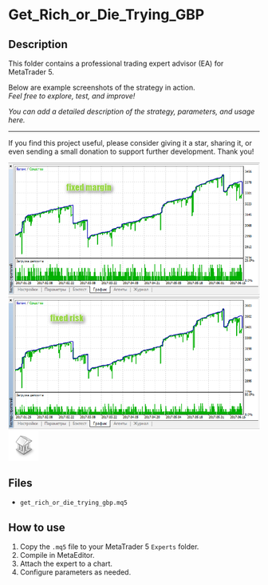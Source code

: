 # Get_Rich_or_Die_Trying_GBP

## Description
This folder contains a professional trading expert advisor (EA) for MetaTrader 5.

Below are example screenshots of the strategy in action.  
*Feel free to explore, test, and improve!*

*You can add a detailed description of the strategy, parameters, and usage here.*

---

If you find this project useful, please consider giving it a star, sharing it, or even sending a small donation to support further development. Thank you!

![Screenshot](Get_Rich_or_Die_Trying_GBP_fixed_margin.png)
![Screenshot](Get_Rich_or_Die_Trying_GBP_fixed_risk.png)
![Screenshot](library.png)

## Files
- `get_rich_or_die_trying_gbp.mq5`

## How to use
1. Copy the `.mq5` file to your MetaTrader 5 `Experts` folder.
2. Compile in MetaEditor.
3. Attach the expert to a chart.
4. Configure parameters as needed.
